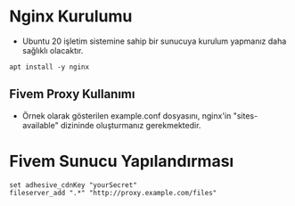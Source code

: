 # Nginx Kurulumu
- Ubuntu 20 işletim sistemine sahip bir sunucuya kurulum yapmanız daha sağlıklı olacaktır.
```linux
apt install -y nginx
```
## Fivem Proxy Kullanımı
- Örnek olarak gösterilen example.conf dosyasını, nginx'in "sites-available" dizininde oluşturmanız gerekmektedir.
# Fivem Sunucu Yapılandırması
```text
set adhesive_cdnKey "yourSecret"
fileserver_add ".*" "http://proxy.example.com/files"
```
